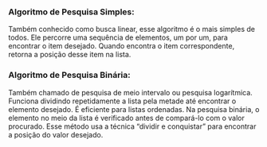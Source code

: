 <h3>Algoritmo de Pesquisa Simples:</h3>
Também conhecido como busca linear, esse algoritmo é o mais simples de todos.
Ele percorre uma sequência de elementos, um por um, para encontrar o item desejado.
Quando encontra o item correspondente, retorna a posição desse item na lista.

<h3>Algoritmo de Pesquisa Binária:</h3>
Também chamado de pesquisa de meio intervalo ou pesquisa logarítmica.
Funciona dividindo repetidamente a lista pela metade até encontrar o elemento desejado.
É eficiente para listas ordenadas.
Na pesquisa binária, o elemento no meio da lista é verificado antes de compará-lo com o valor procurado.
Esse método usa a técnica “dividir e conquistar” para encontrar a posição do valor desejado.
